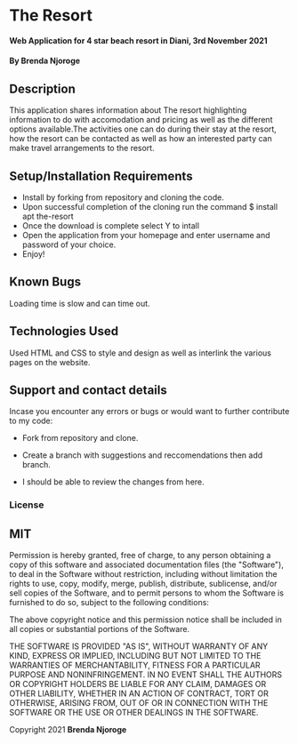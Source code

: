 # The Resort
#### Web Application for 4 star beach resort in Diani, 3rd November 2021
#### By **Brenda Njoroge**
## Description
This application shares information about The resort highlighting information to do with accomodation and pricing as well as the different options available.The activities one can do during their stay at the resort, how the resort can be contacted as well as how an interested party can make travel arrangements to the resort.
## Setup/Installation Requirements
* Install by forking from repository and cloning the code.
* Upon successful completion of the cloning run the command $ install apt the-resort
* Once the download is complete select Y to intall
* Open the application from your homepage and enter username and password of your choice.
* Enjoy!

## Known Bugs
Loading time is slow and can time out.
## Technologies Used
Used HTML and CSS to style and design as well as interlink the various pages on the website.
## Support and contact details
Incase you encounter any errors or bugs or would want to further contribute to my code:

* Fork from repository and clone.
* Create a branch with suggestions and reccomendations then add branch.

* I should be able to review the changes from here.

### License
## MIT
Permission is hereby granted, free of charge, to any person obtaining a copy of this software and associated documentation files (the "Software"), to deal in the Software without restriction, including without limitation the rights to use, copy, modify, merge, publish, distribute, sublicense, and/or sell copies of the Software, and to permit persons to whom the Software is furnished to do so, subject to the following conditions:

The above copyright notice and this permission notice shall be included in all copies or substantial portions of the Software.

THE SOFTWARE IS PROVIDED "AS IS", WITHOUT WARRANTY OF ANY KIND, EXPRESS OR IMPLIED, INCLUDING BUT NOT LIMITED TO THE WARRANTIES OF MERCHANTABILITY, FITNESS FOR A PARTICULAR PURPOSE AND NONINFRINGEMENT. IN NO EVENT SHALL THE AUTHORS OR COPYRIGHT HOLDERS BE LIABLE FOR ANY CLAIM, DAMAGES OR OTHER LIABILITY, WHETHER IN AN ACTION OF CONTRACT, TORT OR OTHERWISE, ARISING FROM, OUT OF OR IN CONNECTION WITH THE SOFTWARE OR THE USE OR OTHER DEALINGS IN THE SOFTWARE.

Copyright 2021
 **Brenda Njoroge**
  